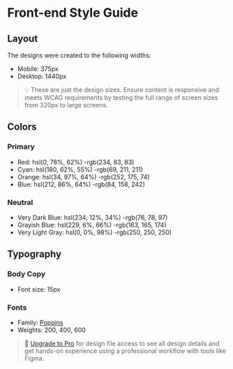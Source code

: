 # Front-end Style Guide

## Layout

The designs were created to the following widths:

- Mobile: 375px
- Desktop: 1440px

> 💡 These are just the design sizes. Ensure content is responsive and meets WCAG requirements by testing the full range of screen sizes from 320px to large screens.

## Colors

### Primary

- Red: hsl(0, 78%, 62%)
-rgb(234, 83, 83)
- Cyan: hsl(180, 62%, 55%)
-rgb(69, 211, 211)
- Orange: hsl(34, 97%, 64%)
-rgb(252, 175, 74)
- Blue: hsl(212, 86%, 64%)
-rgb(84, 158, 242)

### Neutral

- Very Dark Blue: hsl(234, 12%, 34%)
-rgb(76, 78, 97)
- Grayish Blue: hsl(229, 6%, 66%)
-rgb(163, 165, 174)
- Very Light Gray: hsl(0, 0%, 98%)
-rgb(250, 250, 250)

## Typography

### Body Copy

- Font size: 15px

### Fonts

- Family: [Poppins](https://fonts.google.com/specimen/Poppins)
- Weights: 200, 400, 600

> 💎 [Upgrade to Pro](https://www.frontendmentor.io/pro?ref=style-guide) for design file access to see all design details and get hands-on experience using a professional workflow with tools like Figma.
